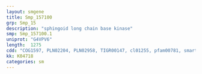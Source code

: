 ```yaml
---
layout: smgene
title: Smp_157100
grp: Smp_15
description: "sphingoid long chain base kinase"
smp: Smp_157100.1
uniprot: "G4VPV6"
length:  1275
cdd: "COG1597, PLN02204, PLN02958, TIGR00147, cl01255, pfam00781, smart00046"
kk: K04718
categories: sm
---
```

